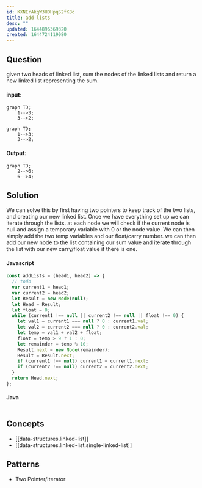 ```yaml
---
id: KXNErAkqW3HOHpqS2fK8o
title: add-lists
desc: ""
updated: 1644896369320
created: 1644724119080
---
```


## Question

given two heads of linked list, sum the nodes of the linked lists and return a new linked list representing the sum.

#### input:

```mermaid
graph TD;
    1-->3;
    3-->2;
```

```mermaid
graph TD;
    1-->3;
    3-->2;
```

#### Output:

```mermaid
graph TD;
    2-->6;
    6-->4;
```

## Solution

We can solve this by first having two pointers to keep track of the two lists, and creating our new linked list. Once we have everything set up we can iterate through the lists. at each node we will check if the current node is null and assign a temporary variable with 0 or the node value. We can then simply add the two temp variables and our float/carry number. we can then add our new node to the list containing our sum value and iterate through the list with our new carry/float value if there is one.

#### Javascript

```javascript
const addLists = (head1, head2) => {
  // todo
  var current1 = head1;
  var current2 = head2;
  let Result = new Node(null);
  let Head = Result;
  let float = 0;
  while (current1 !== null || current2 !== null || float !== 0) {
    let val1 = current1 === null ? 0 : current1.val;
    let val2 = current2 === null ? 0 : current2.val;
    let temp = val1 + val2 + float;
    float = temp > 9 ? 1 : 0;
    let remainder = temp % 10;
    Result.next = new Node(remainder);
    Result = Result.next;
    if (current1 !== null) current1 = current1.next;
    if (current2 !== null) current2 = current2.next;
  }
  return Head.next;
};
```

#### Java

```java

```

## Concepts

- [[data-structures.linked-list]]
- [[data-structures.linked-list.single-linked-list]]

## Patterns

- Two Pointer/Iterator
